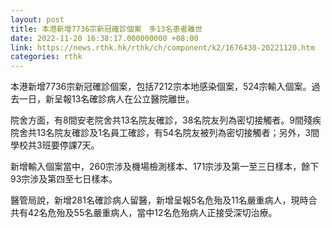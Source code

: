 ```yaml
---
layout: post
title: 本港新增7736宗新冠確診個案　多13名患者離世
date: 2022-11-20 16:38:17.000000000 +08:00
link: https://news.rthk.hk/rthk/ch/component/k2/1676430-20221120.htm
categories: rthk
---
```


本港新增7736宗新冠確診個案，包括7212宗本地感染個案，524宗輸入個案。過去一日，新呈報13名確診病人在公立醫院離世。

院舍方面，有8間安老院舍共13名院友確診，38名院友列為密切接觸者。9間殘疾院舍共13名院友確診及1名員工確診，有54名院友被列為密切接觸者；另外，3間學校共3班要停課7天。

新增輸入個案當中，260宗涉及機場檢測樣本、171宗涉及第一至三日樣本，餘下93宗涉及第四至七日樣本。

醫管局說，新增281名確診病人留醫，新增呈報5名危殆及11名嚴重病人，現時合共有42名危殆及55名嚴重病人，當中12名危殆病人正接受深切治療。
